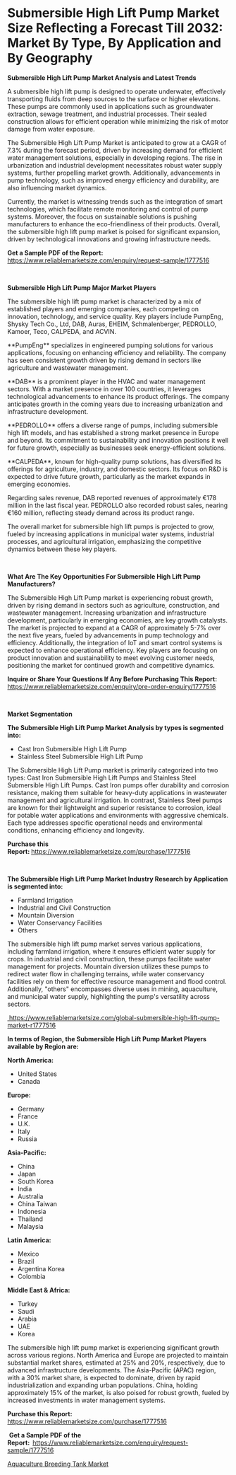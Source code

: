 <p><h1>Submersible High Lift Pump Market Size Reflecting a Forecast Till 2032: Market By Type, By Application and By Geography</h1></p><p><strong>Submersible High Lift Pump Market Analysis and Latest Trends</strong></p>
<p><p>A submersible high lift pump is designed to operate underwater, effectively transporting fluids from deep sources to the surface or higher elevations. These pumps are commonly used in applications such as groundwater extraction, sewage treatment, and industrial processes. Their sealed construction allows for efficient operation while minimizing the risk of motor damage from water exposure.</p><p>The Submersible High Lift Pump Market is anticipated to grow at a CAGR of 7.3% during the forecast period, driven by increasing demand for efficient water management solutions, especially in developing regions. The rise in urbanization and industrial development necessitates robust water supply systems, further propelling market growth. Additionally, advancements in pump technology, such as improved energy efficiency and durability, are also influencing market dynamics.</p><p>Currently, the market is witnessing trends such as the integration of smart technologies, which facilitate remote monitoring and control of pump systems. Moreover, the focus on sustainable solutions is pushing manufacturers to enhance the eco-friendliness of their products. Overall, the submersible high lift pump market is poised for significant expansion, driven by technological innovations and growing infrastructure needs.</p></p>
<p><strong>Get a Sample PDF of the Report:&nbsp;</strong> <a href="https://www.reliablemarketsize.com/enquiry/request-sample/1777516?utm_campaign=3456&utm_medium=2&utm_source=Github&utm_content=ia&utm_term=12042025&utm_id=submersible-high-lift-pump">https://www.reliablemarketsize.com/enquiry/request-sample/1777516</a></p>
<p>&nbsp;</p>
<p><strong>Submersible High Lift Pump Major Market Players</strong></p>
<p><p>The submersible high lift pump market is characterized by a mix of established players and emerging companies, each competing on innovation, technology, and service quality. Key players include PumpEng, Shysky Tech Co., Ltd, DAB, Auras, EHEIM, Schmalenberger, PEDROLLO, Kamoer, Teco, CALPEDA, and ACVIN.</p><p>**PumpEng** specializes in engineered pumping solutions for various applications, focusing on enhancing efficiency and reliability. The company has seen consistent growth driven by rising demand in sectors like agriculture and wastewater management. </p><p>**DAB** is a prominent player in the HVAC and water management sectors. With a market presence in over 100 countries, it leverages technological advancements to enhance its product offerings. The company anticipates growth in the coming years due to increasing urbanization and infrastructure development.</p><p>**PEDROLLO** offers a diverse range of pumps, including submersible high lift models, and has established a strong market presence in Europe and beyond. Its commitment to sustainability and innovation positions it well for future growth, especially as businesses seek energy-efficient solutions.</p><p>**CALPEDA**, known for high-quality pump solutions, has diversified its offerings for agriculture, industry, and domestic sectors. Its focus on R&D is expected to drive future growth, particularly as the market expands in emerging economies.</p><p>Regarding sales revenue, DAB reported revenues of approximately €178 million in the last fiscal year. PEDROLLO also recorded robust sales, nearing €160 million, reflecting steady demand across its product range.</p><p>The overall market for submersible high lift pumps is projected to grow, fueled by increasing applications in municipal water systems, industrial processes, and agricultural irrigation, emphasizing the competitive dynamics between these key players.</p></p>
<p>&nbsp;</p>
<p><strong>What Are The Key Opportunities For Submersible High Lift Pump Manufacturers?</strong></p>
<p><p>The Submersible High Lift Pump market is experiencing robust growth, driven by rising demand in sectors such as agriculture, construction, and wastewater management. Increasing urbanization and infrastructure development, particularly in emerging economies, are key growth catalysts. The market is projected to expand at a CAGR of approximately 5-7% over the next five years, fueled by advancements in pump technology and efficiency. Additionally, the integration of IoT and smart control systems is expected to enhance operational efficiency. Key players are focusing on product innovation and sustainability to meet evolving customer needs, positioning the market for continued growth and competitive dynamics.</p></p>
<p><strong>Inquire or Share Your Questions If Any Before Purchasing This Report:</strong> <a href="https://www.reliablemarketsize.com/enquiry/pre-order-enquiry/1777516?utm_campaign=3456&utm_medium=2&utm_source=Github&utm_content=ia&utm_term=12042025&utm_id=submersible-high-lift-pump">https://www.reliablemarketsize.com/enquiry/pre-order-enquiry/1777516</a></p>
<p>&nbsp;</p>
<p><strong>Market Segmentation</strong></p>
<p><strong>The Submersible High Lift Pump Market Analysis by types is segmented into:</strong></p>
<p><ul><li>Cast Iron Submersible High Lift Pump</li><li>Stainless Steel Submersible High Lift Pump</li></ul></p>
<p><p>The Submersible High Lift Pump market is primarily categorized into two types: Cast Iron Submersible High Lift Pumps and Stainless Steel Submersible High Lift Pumps. Cast Iron pumps offer durability and corrosion resistance, making them suitable for heavy-duty applications in wastewater management and agricultural irrigation. In contrast, Stainless Steel pumps are known for their lightweight and superior resistance to corrosion, ideal for potable water applications and environments with aggressive chemicals. Each type addresses specific operational needs and environmental conditions, enhancing efficiency and longevity.</p></p>
<p><strong>Purchase this Report:&nbsp;</strong><a href="https://www.reliablemarketsize.com/purchase/1777516?utm_campaign=3456&utm_medium=2&utm_source=Github&utm_content=ia&utm_term=12042025&utm_id=submersible-high-lift-pump">https://www.reliablemarketsize.com/purchase/1777516</a></p>
<p>&nbsp;</p>
<p><strong>The Submersible High Lift Pump Market Industry Research by Application is segmented into:</strong></p>
<p><ul><li>Farmland Irrigation</li><li>Industrial and Civil Construction</li><li>Mountain Diversion</li><li>Water Conservancy Facilities</li><li>Others</li></ul></p>
<p><p>The submersible high lift pump market serves various applications, including farmland irrigation, where it ensures efficient water supply for crops. In industrial and civil construction, these pumps facilitate water management for projects. Mountain diversion utilizes these pumps to redirect water flow in challenging terrains, while water conservancy facilities rely on them for effective resource management and flood control. Additionally, "others" encompasses diverse uses in mining, aquaculture, and municipal water supply, highlighting the pump's versatility across sectors.</p></p>
<p><a href="https://www.reliablemarketsize.com/global-submersible-high-lift-pump-market-r1777516?utm_campaign=3456&utm_medium=2&utm_source=Github&utm_content=ia&utm_term=12042025&utm_id=submersible-high-lift-pump">&nbsp;https://www.reliablemarketsize.com/global-submersible-high-lift-pump-market-r1777516</a></p>
<p><strong>In terms of Region, the Submersible High Lift Pump Market Players available by Region are:</strong></p>
<p>
    <p> <strong> North America: </strong>
        <ul>
            <li>United States</li>
            <li>Canada</li>
        </ul>
        </p> 
    <p> <strong> Europe: </strong>
        <ul>
            <li>Germany</li>
            <li>France</li>
            <li>U.K.</li>
            <li>Italy</li>
            <li>Russia</li>
        </ul>
        </p> 
    <p> <strong> Asia-Pacific: </strong>
        <ul>
            <li>China</li>
            <li>Japan</li>
            <li>South Korea</li>
            <li>India</li>
            <li>Australia</li>
            <li>China Taiwan</li>
            <li>Indonesia</li>
            <li>Thailand</li>
            <li>Malaysia</li>
        </ul>
        </p> 
    <p> <strong> Latin America: </strong>
        <ul>
            <li>Mexico</li>
            <li>Brazil</li>
            <li>Argentina Korea</li>
            <li>Colombia</li>
        </ul>
        </p> 
    <p> <strong> Middle East & Africa: </strong>
        <ul>
            <li>Turkey</li>
            <li>Saudi</li>
            <li>Arabia</li>
            <li>UAE</li>
            <li>Korea</li>
        </ul>
    </p>
    </p>
<p><p>The submersible high lift pump market is experiencing significant growth across various regions. North America and Europe are projected to maintain substantial market shares, estimated at 25% and 20%, respectively, due to advanced infrastructure developments. The Asia-Pacific (APAC) region, with a 30% market share, is expected to dominate, driven by rapid industrialization and expanding urban populations. China, holding approximately 15% of the market, is also poised for robust growth, fueled by increased investments in water management systems.</p></p>
<p><strong>Purchase this Report: </strong><a href="https://www.reliablemarketsize.com/purchase/1777516?utm_campaign=3456&utm_medium=2&utm_source=Github&utm_content=ia&utm_term=12042025&utm_id=submersible-high-lift-pump">https://www.reliablemarketsize.com/purchase/1777516</a></p>
<p>&nbsp;<strong>Get a Sample PDF of the Report:&nbsp;&nbsp;</strong><a href="https://www.reliablemarketsize.com/enquiry/request-sample/1777516?utm_campaign=3456&utm_medium=2&utm_source=Github&utm_content=ia&utm_term=12042025&utm_id=submersible-high-lift-pump">https://www.reliablemarketsize.com/enquiry/request-sample/1777516</a></p>
<p><strong></strong></p>
<p><p><a href="https://github.com/lindaopodray/Market-Research-Report-List-1/blob/main/aquaculture-breeding-tank-market.md?utm_campaign=3456&utm_medium=2&utm_source=Github&utm_content=ia&utm_term=12042025&utm_id=submersible-high-lift-pump">Aquaculture Breeding Tank Market</a></p></p>